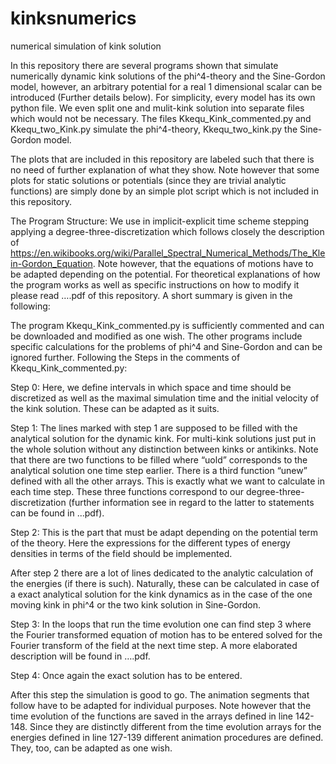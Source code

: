 # kinksnumerics
numerical simulation of kink solution

In this repository there are several programs shown that simulate numerically dynamic kink solutions of the phi^4-theory and the Sine-Gordon model, however, an arbitrary potential for a real 1 dimensional scalar can be introduced (Further details below).
For simplicity, every model has its own python file. We even split one and mulit-kink solution into separate files which would not be necessary. 
The files Kkequ_Kink_commented.py and  Kkequ_two_Kink.py simulate the phi^4-theory, Kkequ_two_kink.py the Sine-Gordon model.

The plots that are included in this repository are labeled such that there is no need of further explanation of what they show.
Note however that some plots for static solutions or potentials (since they are trivial analytic functions) are simply done by an simple plot script which is not included in this repository.

The Program Structure: 
We use in implicit-explicit time scheme stepping  applying a degree-three-discretization which follows closely the description of 
https://en.wikibooks.org/wiki/Parallel_Spectral_Numerical_Methods/The_Klein-Gordon_Equation.
Note however, that the equations of motions have to be adapted depending on the potential. For theoretical explanations of how the program works as well as specific instructions on how to modify it please read ….pdf of this repository. A short summary is given in the following:

The program Kkequ_Kink_commented.py is sufficiently commented and can be downloaded and modified as one wish. The other programs include specific calculations for the problems of phi^4 and Sine-Gordon and can be ignored further. Following the Steps in the comments of  Kkequ_Kink_commented.py: 

Step 0: Here, we define intervals in which space and time should be discretized as well as the maximal simulation time and the initial velocity of the kink solution. These can be adapted as it suits.

Step 1: The lines marked with step 1 are supposed to be filled with the analytical solution for the dynamic kink. For multi-kink  solutions just put in the whole solution without any distinction between kinks or antikinks. Note that there are two functions to be filled where “uold” corresponds to the analytical solution one time step earlier. There is a third function “unew” defined with all the other arrays. This is exactly what we want to calculate in each time step. These three functions correspond to our degree-three-discretization (further information see in regard to the latter to statements can be found in ...pdf).

Step 2: This is the part that must be adapt depending on the potential term of the theory. Here the expressions for the different types of energy densities in terms of the field should be implemented.

After step 2 there are a lot of lines dedicated to the analytic calculation of the energies (if there is such). Naturally, these can be calculated in case of a exact analytical solution for the kink dynamics as in the case of the one moving kink in phi^4 or the two kink solution in Sine-Gordon. 

Step 3: In the loops that run the time evolution one can find step 3 where the Fourier transformed equation of motion has to be entered solved for the Fourier transform of the field at the next time step. A more elaborated description will be found in ….pdf. 

Step 4: Once again the exact solution has to be entered.

After this step the simulation is good to go. The animation segments that follow have to be adapted for individual purposes. Note however that the time evolution of the functions are saved in the arrays defined in line 142-148. Since they are distinctly different from the time evolution arrays for the energies defined in line 127-139 different animation procedures are defined. They, too, can be adapted as one wish.


